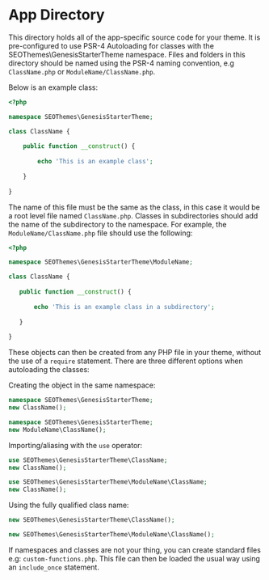 # App Directory

This directory holds all of the app-specific source code for your theme. It is pre-configured to use PSR-4 Autoloading for classes with the SEOThemes\GenesisStarterTheme namespace. Files and folders in this directory should be named using the PSR-4 naming convention, e.g `ClassName.php` or `ModuleName/ClassName.php`.
 
Below is an example class:

```php
<?php

namespace SEOThemes\GenesisStarterTheme;

class ClassName {
	
	public function __construct() {
		
		echo 'This is an example class';
		
	}
	
}
```

The name of this file must be the same as the class, in this case it would be a root level file named `ClassName.php`. Classes in subdirectories should add the name of the subdirectory to the namespace. For example, the `ModuleName/ClassName.php` file should use the following:

 ```php
 <?php
 
 namespace SEOThemes\GenesisStarterTheme\ModuleName;
 
 class ClassName {
 	
 	public function __construct() {
 		
 		echo 'This is an example class in a subdirectory';
 		
 	}
 	
 }
 ```
  
 These objects can then be created from any PHP file in your theme, without the use of a `require` statement. There are three different options when autoloading the classes:

Creating the object in the same namespace:

```php
namespace SEOThemes\GenesisStarterTheme;
new ClassName();
```
```php
namespace SEOThemes\GenesisStarterTheme;
new ModuleName\ClassName();
```

Importing/aliasing with the `use` operator:

```php
use SEOThemes\GenesisStarterTheme\ClassName;
new ClassName();
```
```php
use SEOThemes\GenesisStarterTheme\ModuleName\ClassName;
new ClassName();
```

Using the fully qualified class name:

```php
new SEOThemes\GenesisStarterTheme\ClassName();
```
```php
new SEOThemes\GenesisStarterTheme\ModuleName\ClassName();
```

If namespaces and classes are not your thing, you can create standard files e.g: `custom-functions.php`. This file can then be loaded the usual way using an `include_once` statement.
    

